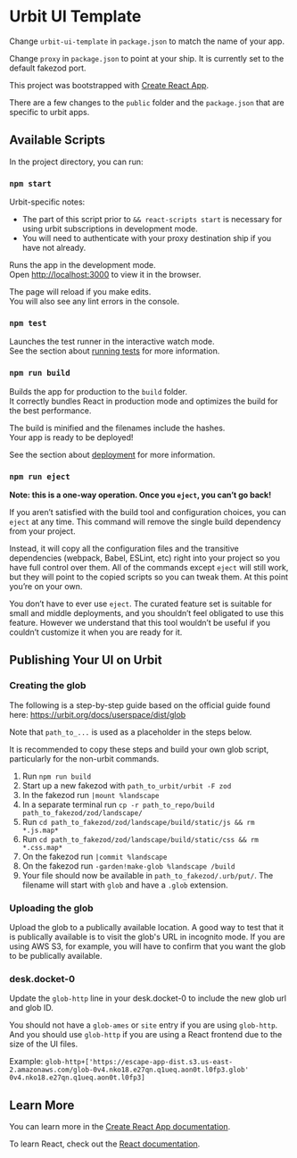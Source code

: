 # Urbit UI Template

Change `urbit-ui-template` in `package.json` to match the name of your app.

Change `proxy` in `package.json` to point at your ship. It is currently set to the default fakezod port.

This project was bootstrapped with [Create React App](https://github.com/facebook/create-react-app).

There are a few changes to the `public` folder and the `package.json` that are specific to urbit apps.

## Available Scripts

In the project directory, you can run:

### `npm start`

Urbit-specific notes:
- The part of this script prior to `&& react-scripts start` is necessary for using urbit subscriptions in development mode.
- You will need to authenticate with your proxy destination ship if you have not already.

Runs the app in the development mode.\
Open [http://localhost:3000](http://localhost:3000) to view it in the browser.

The page will reload if you make edits.\
You will also see any lint errors in the console.

### `npm test`

Launches the test runner in the interactive watch mode.\
See the section about [running tests](https://facebook.github.io/create-react-app/docs/running-tests) for more information.

### `npm run build`

Builds the app for production to the `build` folder.\
It correctly bundles React in production mode and optimizes the build for the best performance.

The build is minified and the filenames include the hashes.\
Your app is ready to be deployed!

See the section about [deployment](https://facebook.github.io/create-react-app/docs/deployment) for more information.

### `npm run eject`

**Note: this is a one-way operation. Once you `eject`, you can’t go back!**

If you aren’t satisfied with the build tool and configuration choices, you can `eject` at any time. This command will remove the single build dependency from your project.

Instead, it will copy all the configuration files and the transitive dependencies (webpack, Babel, ESLint, etc) right into your project so you have full control over them. All of the commands except `eject` will still work, but they will point to the copied scripts so you can tweak them. At this point you’re on your own.

You don’t have to ever use `eject`. The curated feature set is suitable for small and middle deployments, and you shouldn’t feel obligated to use this feature. However we understand that this tool wouldn’t be useful if you couldn’t customize it when you are ready for it.

## Publishing Your UI on Urbit

### Creating the glob

The following is a step-by-step guide based on the official guide found here: https://urbit.org/docs/userspace/dist/glob

Note that `path_to_...` is used as a placeholder in the steps below.

It is recommended to copy these steps and build your own glob script, particularly for the non-urbit commands.

1. Run `npm run build`
2. Start up a new fakezod with `path_to_urbit/urbit -F zod`
3. In the fakezod run `|mount %landscape`
4. In a separate terminal run `cp -r path_to_repo/build path_to_fakezod/zod/landscape/`
5. Run `cd path_to_fakezod/zod/landscape/build/static/js && rm *.js.map*`
6. Run `cd path_to_fakezod/zod/landscape/build/static/css && rm *.css.map*`
7. On the fakezod run `|commit %landscape`
8. On the fakezod run `-garden!make-glob %landscape /build`
9. Your file should now be available in `path_to_fakezod/.urb/put/`. The filename will start with `glob` and have a `.glob` extension.

### Uploading the glob

Upload the glob to a publically available location. A good way to test that it is publically available is to visit the glob's URL in incognito mode.
If you are using AWS S3, for example, you will have to confirm that you want the glob to be publically available.

### desk.docket-0

Update the `glob-http` line in your desk.docket-0 to include the new glob url and glob ID.

You should not have a `glob-ames` or `site` entry if you are using `glob-http`. And you should use `glob-http` if you are using a React frontend due to the size of the UI files.

Example: `glob-http+['https://escape-app-dist.s3.us-east-2.amazonaws.com/glob-0v4.nko18.e27qn.q1ueq.aon0t.l0fp3.glob' 0v4.nko18.e27qn.q1ueq.aon0t.l0fp3]`

## Learn More

You can learn more in the [Create React App documentation](https://facebook.github.io/create-react-app/docs/getting-started).

To learn React, check out the [React documentation](https://reactjs.org/).
